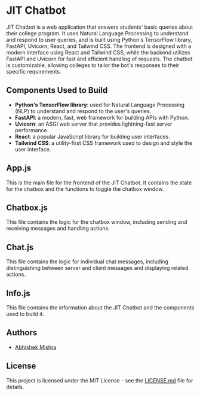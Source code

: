 # JIT Chatbot

JIT Chatbot is a web application that answers students' basic queries about their college program. It uses Natural Language Processing to understand and respond to user queries, and is built using Python's TensorFlow library, FastAPI, Uvicorn, React, and Tailwind CSS. The frontend is designed with a modern interface using React and Tailwind CSS, while the backend utilizes FastAPI and Uvicorn for fast and efficient handling of requests. The chatbot is customizable, allowing colleges to tailor the bot's responses to their specific requirements.

## Components Used to Build

- **Python's TensorFlow library**: used for Natural Language Processing (NLP) to understand and respond to the user's queries.
- **FastAPI**: a modern, fast, web framework for building APIs with Python.
- **Uvicorn**: an ASGI web server that provides lightning-fast server performance.
- **React**: a popular JavaScript library for building user interfaces.
- **Tailwind CSS**: a utility-first CSS framework used to design and style the user interface.

## App.js

This is the main file for the frontend of the JIT Chatbot. It contains the state for the chatbox and the functions to toggle the chatbox window.

## Chatbox.js

This file contains the logic for the chatbox window, including sending and receiving messages and handling actions.

## Chat.js

This file contains the logic for individual chat messages, including distinguishing between server and client messages and displaying related actions.

## Info.js

This file contains the information about the JIT Chatbot and the components used to build it.

## Authors

- [Abhishek Mishra](https://github.com/mishrababhishek)

## License

This project is licensed under the MIT License - see the [LICENSE.md](LICENSE.md) file for details.
